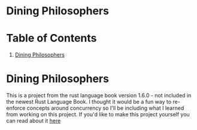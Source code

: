 # Dining Philosophers 

# Table of Contents
1. [Dining Philosophers](#dining-philosophers)

# Dining Philosophers

This is a project from the rust language book version 1.6.0 - not included in
the newest Rust Language Book.  I thought it would be a fun way to re-enforce
concepts around concurrency so I'll be including what I learned from working on
this project. If you'd like to make this project yourself you can read about it
[here](https://doc.rust-lang.org/1.6.0/book/dining-philosophers.html)


